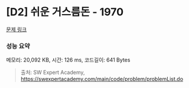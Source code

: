 # [D2] 쉬운 거스름돈 - 1970 

[문제 링크](https://swexpertacademy.com/main/code/problem/problemDetail.do?contestProbId=AV5PsIl6AXIDFAUq) 

### 성능 요약

메모리: 20,092 KB, 시간: 126 ms, 코드길이: 641 Bytes



> 출처: SW Expert Academy, https://swexpertacademy.com/main/code/problem/problemList.do
